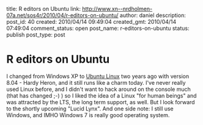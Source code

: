 title: R editors on Ubuntu
link: http://www.xn--nrdholmen-07a.net/sos4r/2010/04/r-editors-on-ubuntu/
author: daniel
description: 
post_id: 40
created: 2010/04/14 09:49:04
created_gmt: 2010/04/14 07:49:04
comment_status: open
post_name: r-editors-on-ubuntu
status: publish
post_type: post

# R editors on Ubuntu

I changed from Windows XP to [Ubuntu Linux](http://www.ubuntu.com/) two years ago with version 8.04 - Hardy Heron, and it still runs like a charm today. I've never really used Linux before, and I didn't want to hack around on the console much (that has changed ;-) ) so I liked the idea of a Linux "for human beings" and was attracted by the LTS, the long term support, as well. But I look forward to the shortly upcoming "Lucid Lynx". And one side note: I still use Windows, and IMHO Windows 7 is really good operating system.